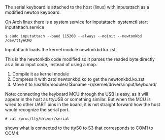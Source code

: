 The serial keyboard is attached to the host (linux) with
inputattach as a modified newton keyboard.

On Arch linux there is a system service for inputattach:
systemctl start inputattach.service

```
$ sudo inputattach --baud 115200 --always --noinit --newtonkbd  /dev/ttyACM0
```

Inputattach loads the kernel module newtonkbd.ko.zst,

This is the newtonkdb code modified so it parses the readed byte directly
as a linux input code, instead of using a map.

1) Compile it as kernel module
2) Compress it with zstd newtonkbd.ko to get the newtonkbd.ko.zst
3) Move it to /usr/lib/modules/($uname -r)/kernel/drivers/input/keyboard/


Note: connecting the keyboard MCU through the USB is easy, as it will appear
in the host as ttyUSB or something similar. But when the MCU is wired to other
UART pins in the board, it is not straight forward how the host would recognize
the serial port.

```
# cat /proc/tty/driver/serial
```
shows what is connected to the ttyS0 to S3 that corresponds to COM1 to COM4.


